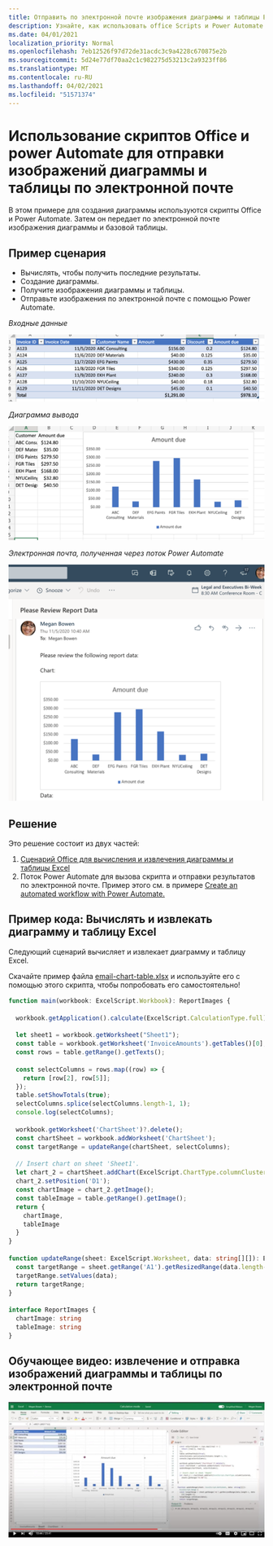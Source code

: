 ```yaml
---
title: Отправить по электронной почте изображения диаграммы и таблицы Excel
description: Узнайте, как использовать office Scripts и Power Automate для извлечения и отправки по электронной почте изображений диаграммы и таблицы Excel.
ms.date: 04/01/2021
localization_priority: Normal
ms.openlocfilehash: 7eb12526f97d72de31acdc3c9a4228c670875e2b
ms.sourcegitcommit: 5d24e77df70aa2c1c982275d53213c2a9323ff86
ms.translationtype: MT
ms.contentlocale: ru-RU
ms.lasthandoff: 04/02/2021
ms.locfileid: "51571374"
---
```

# <a name="use-office-scripts-and-power-automate-to-email-images-of-a-chart-and-table"></a>Использование скриптов Office и power Automate для отправки изображений диаграммы и таблицы по электронной почте

В этом примере для создания диаграммы используются скрипты Office и Power Automate. Затем он передает по электронной почте изображения диаграммы и базовой таблицы.

## <a name="example-scenario"></a>Пример сценария

* Вычислять, чтобы получить последние результаты.
* Создание диаграммы.
* Получите изображения диаграммы и таблицы.
* Отправьте изображения по электронной почте с помощью Power Automate.

_Входные данные_

![Входные данные](../../images/input-data.png)

_Диаграмма вывода_

![Созданная диаграмма](../../images/chart-created.png)

_Электронная почта, полученная через поток Power Automate_

![Полученная электронная почта](../../images/email-received.png)

## <a name="solution"></a>Решение

Это решение состоит из двух частей:

1. [Сценарий Office для вычисления и извлечения диаграммы и таблицы Excel](#sample-code-calculate-and-extract-excel-chart-and-table)
1. Поток Power Automate для вызова скрипта и отправки результатов по электронной почте. Пример этого см. в примере [Create an automated workflow with Power Automate.](../../tutorials/excel-power-automate-returns.md#create-an-automated-workflow-with-power-automate)

## <a name="sample-code-calculate-and-extract-excel-chart-and-table"></a>Пример кода: Вычислять и извлекать диаграмму и таблицу Excel

Следующий сценарий вычисляет и извлекает диаграмму и таблицу Excel.

Скачайте пример файла <a href="email-chart-table.xlsx">email-chart-table.xlsx</a> и используйте его с помощью этого скрипта, чтобы попробовать его самостоятельно!

```TypeScript
function main(workbook: ExcelScript.Workbook): ReportImages {

  workbook.getApplication().calculate(ExcelScript.CalculationType.full);
  
  let sheet1 = workbook.getWorksheet("Sheet1");
  const table = workbook.getWorksheet('InvoiceAmounts').getTables()[0];
  const rows = table.getRange().getTexts();

  const selectColumns = rows.map((row) => {
    return [row[2], row[5]];
  });
  table.setShowTotals(true);
  selectColumns.splice(selectColumns.length-1, 1);
  console.log(selectColumns);

  workbook.getWorksheet('ChartSheet')?.delete();
  const chartSheet = workbook.addWorksheet('ChartSheet');
  const targetRange = updateRange(chartSheet, selectColumns);

  // Insert chart on sheet 'Sheet1'.
  let chart_2 = chartSheet.addChart(ExcelScript.ChartType.columnClustered, targetRange);
  chart_2.setPosition('D1');
  const chartImage = chart_2.getImage();
  const tableImage = table.getRange().getImage();
  return {
    chartImage,
    tableImage
  }
}

function updateRange(sheet: ExcelScript.Worksheet, data: string[][]): ExcelScript.Range {
  const targetRange = sheet.getRange('A1').getResizedRange(data.length-1, data[0].length-1);
  targetRange.setValues(data);
  return targetRange;
}

interface ReportImages {
  chartImage: string
  tableImage: string
}
```

## <a name="training-video-extract-and-email-images-of-chart-and-table"></a>Обучающее видео: извлечение и отправка изображений диаграммы и таблицы по электронной почте

[![Просмотрите пошаговую видеозапись по извлечению и отправке изображений диаграммы и таблицы по электронной почте](../../images/charts-image-vid.jpg)](https://youtu.be/152GJyqc-Kw "Пошаговая видеозапись по извлечению и отправке изображений диаграммы и таблицы по электронной почте")
